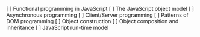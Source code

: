 [ ] Functional programming in JavaScript
[ ] The JavaScript object model
[ ] Asynchronous programming
[ ] Client/Server programming
[ ] Patterns of DOM programming
[ ] Object construction
[ ] Object composition and inheritance
[ ] JavaScript run-time model
